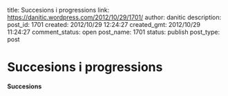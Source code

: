 title: Succesions i progressions
link: https://danitic.wordpress.com/2012/10/29/1701/
author: danitic
description: 
post_id: 1701
created: 2012/10/29 12:24:27
created_gmt: 2012/10/29 11:24:27
comment_status: open
post_name: 1701
status: publish
post_type: post

# Succesions i progressions

**Succesions**